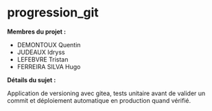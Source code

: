 # progression_git

**Membres du projet :**

* DEMONTOUX Quentin
* JUDEAUX Idryss
* LEFEBVRE Tristan
* FERREIRA SILVA Hugo

**Détails du sujet :**

Application de versioning avec gitea, tests unitaire avant de valider un commit et déploiement automatique en production quand vérifié.
